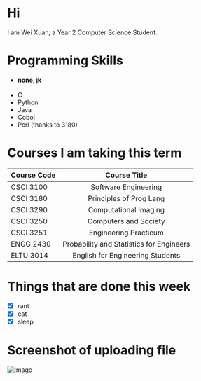 <h1>Hi</h1>
<p>I am Wei Xuan, a Year 2 Computer Science Student.</p>

<h1>Programming Skills</h1>
<ul>
<li><strong>none, jk</strong></li><br  />
<li>C</li>
<li>Python</li>
<li>Java</li>
<li>Cobol</li>
<li>Perl (thanks to 3180)</li>
</ul>

<h1>Courses I am taking this term</h1>

| Course Code   |           Course Title          |
| ------------- |:-------------: |
| CSCI 3100     | Software Engineering |
| CSCI 3180     | Principles of Prog Lang|
| CSCI 3290     | Computational Imaging  |
| CSCI 3250     | Computers and Society |
| CSCI 3251     | Engineering Practicum  |
|ENGG 2430	    | Probability and Statistics for Engineers |
| ELTU 3014     | English for Engineering Students  |

<h1>Things that are done this week</h1>

* [x] rant 
* [x] eat  
* [X] sleep 

<h1>Screenshot of uploading file</h1>

<p><img alt="Image" title="icon" src="Icon-pictures.png" /></p>
